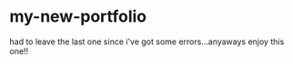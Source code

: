 # my-new-portfolio
had to leave the last one since i've got some errors...anyaways enjoy this one!!
